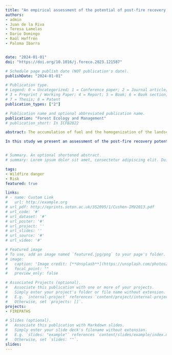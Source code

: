 ```yaml
---
title: "An empirical assessment of the potential of post-fire recovery of tree-forest communities in Mediterranean environments"
authors:
- admin
- Juan de la Riva
- Teresa Lamelas
- Dario Domingo
- Raúl Hoffrén
- Paloma Ibarra


date: "2024-01-01"
doi: "https://doi.org/10.1016/j.foreco.2023.121587"

# Schedule page publish date (NOT publication's date).
publishDate: "2024-01-01"

# Publication type.
# Legend: 0 = Uncategorized; 1 = Conference paper; 2 = Journal article;
# 3 = Preprint / Working Paper; 4 = Report; 5 = Book; 6 = Book section;
# 7 = Thesis; 8 = Patent
publication_types: ["2"]

# Publication name and optional abbreviated publication name.
publication: "Forest Ecology and Management"
# publication_short: In ICFB2022

abstract: The accumulation of fuel and the homogenization of the landscape in Mediterranean forests are leading to an increasingly hazardous behavior of wildfires, fostering larger, more intense, severe, and frequent wildfires. The onset of climate change is intensifying this behavior, fostering the occurrence of extreme forest fires threatening the persistence of forest communities.

In this study we present an assessment of the post-fire recovery potential of the most representative tree-forest communities affected by fire in Spain: Pinus halepensis, Pinus nigra, Pinus pinaster and Quercus ilex. A large database of field data collected during specific campaigns -carried out 25 years after the fire- is used in combination with remote sensing, forest inventory and geospatial data to build an empirical model capable of predicting the chances of recovery. The model, calibrated using Random Forest, combines information on burn severity (remote sensing estimates of the Composite Burn Index), local topography (slope and terrain aspect) and climatic data (mean values and trends of temperature and precipitation) to provide information on the degree of similarity (vegetation height, horizontal cover of the vegetation layer along vertical strata, aboveground biomass and species diversity) between the plots burned in the summer of 1994 and the unburned control. Overall, only 33 out of the 131 burned plots could be considered as recovered, that is, reaching a similar state to unburned stands in neighboring areas. Our results suggest a primary role played by burn severity (the higher the severity the lower the probability of recovery), but strongly modulated by local topographic features (higher probability of recovery on steep north-facing slopes). In turn, increasingly warm and wetter conditions increased the chance of recovery.


# Summary. An optional shortened abstract.
# summary: Lorem ipsum dolor sit amet, consectetur adipiscing elit. Duis posuere tellus ac convallis #placerat. Proin tincidunt magna sed ex sollicitudin condimentum.

tags:
- Wildfire danger
- Risk 
featured: true

links:
# - name: Custom Link
#   url: http://example.org
# url_pdf: http://eprints.soton.ac.uk/352095/1/Cushen-IMV2013.pdf
# url_code: '#'
# url_dataset: '#'
# url_poster: '#'
# url_project: ''
# url_slides: ''
# url_source: '#'
# url_video: '#'

# Featured image
# To use, add an image named `featured.jpg/png` to your page's folder. 
# image:
#   caption: 'Image credit: [**Unsplash**](https://unsplash.com/photos/pLCdAaMFLTE)'
#   focal_point: ""
#   preview_only: false

# Associated Projects (optional).
#   Associate this publication with one or more of your projects.
#   Simply enter your project's folder or file name without extension.
#   E.g. `internal-project` references `content/project/internal-project/index.md`.
#   Otherwise, set `projects: []`.
projects:
- FIREPATHS

# Slides (optional).
#   Associate this publication with Markdown slides.
#   Simply enter your slide deck's filename without extension.
#   E.g. `slides: "example"` references `content/slides/example/index.md`.
#   Otherwise, set `slides: ""`.
slides:
---
```


